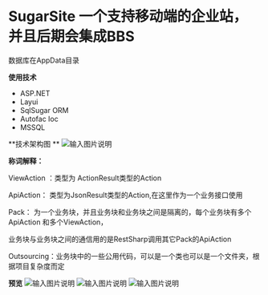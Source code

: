 # SugarSite 一个支持移动端的企业站，并且后期会集成BBS

数据库在AppData目录


 **使用技术** 
* ASP.NET
* Layui
* SqlSugar ORM
* Autofac Ioc
* MSSQL

 **技术架构图 ** 
![输入图片说明](http://images2015.cnblogs.com/blog/746906/201611/746906-20161127171647159-1573188157.jpg "在这里输入图片标题")

 **称词解释：** 

ViewAction ：类型为 ActionResult类型的Action

ApiAction： 类型为JsonResult类型的Action,在这里作为一个业务接口使用

Pack： 为一个业务块，并且业务块和业务块之间是隔离的，每个业务块有多个 ApiAction 和多个ViewAction，

业务块与业务块之间的通信用的是RestSharp调用其它Pack的ApiAction

Outsourcing：业务块中的一些公用代码，可以是一个类也可以是一个文件夹，根据项目复杂度而定


 **预览** 
![输入图片说明](http://images2015.cnblogs.com/blog/746906/201611/746906-20161127145943346-2072177595.png "在这里输入图片标题")
![输入图片说明](http://images2015.cnblogs.com/blog/746906/201611/746906-20161127145959081-767321629.png "在这里输入图片标题")
![输入图片说明](http://images2015.cnblogs.com/blog/746906/201611/746906-20161127150627565-1277564790.jpg "在这里输入图片标题")

 